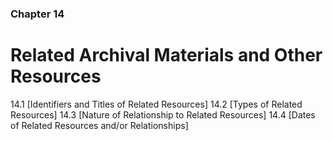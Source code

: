 ### Chapter 14

# Related Archival Materials and Other Resources

14.1   [Identifiers and Titles of Related Resources]
14.2   [Types of Related Resources]
14.3   [Nature of Relationship to Related Resources]
14.4   [Dates of Related Resources and/or Relationships]

